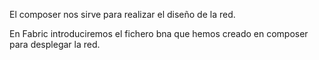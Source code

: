 El composer nos sirve para realizar el diseño de la red.

En Fabric introduciremos el fichero bna que hemos creado en composer para desplegar la red.
